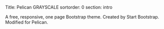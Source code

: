 Title: Pelican GRAYSCALE
sortorder: 0
section: intro

A free, responsive, one page Bootstrap theme.
Created by Start Bootstrap. Modified for Pelican.